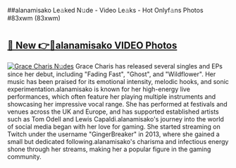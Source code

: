 ##alanamisako Le𝚊ked N𝚞de - Video Le𝚊ks - Hot Onlyf𝚊ns Photos #83xwm (83xwm)

# <h2><a href="https://mediaupload.pro?title=alanamisako&ref=9FEB">🔗 New 👉🔴alanamisako VIDEO Photos</a></h2>

[![Grace Charis N𝚞des](https://i.imgur.com/rIISA9y.gif)](https://mediaupload.pro?title=alanamisako&ref=9FEB)
Grace Charis has released several singles and EPs since her debut, including "Fading Fast", "Ghost", and "Wildflower". Her music has been praised for its emotional intensity, melodic hooks, and sonic experimentation.alanamisako is known for her high-energy live performances, which often feature her playing multiple instruments and showcasing her impressive vocal range. She has performed at festivals and venues across the UK and Europe, and has supported established artists such as Tom Odell and Lewis Capaldi.alanamisako's journey into the world of social media began with her love for gaming. She started streaming on Twitch under the username "GingerBreaker" in 2013, where she gained a small but dedicated following.alanamisako's charisma and infectious energy shone through her streams, making her a popular figure in the gaming community.